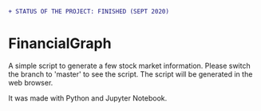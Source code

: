 ```diff
+ STATUS OF THE PROJECT: FINISHED (SEPT 2020)
```

# FinancialGraph

A simple script to generate a few stock market information.
Please switch the branch to 'master' to see the script.
The script will be generated in the web browser.

It was made with Python and Jupyter Notebook.
